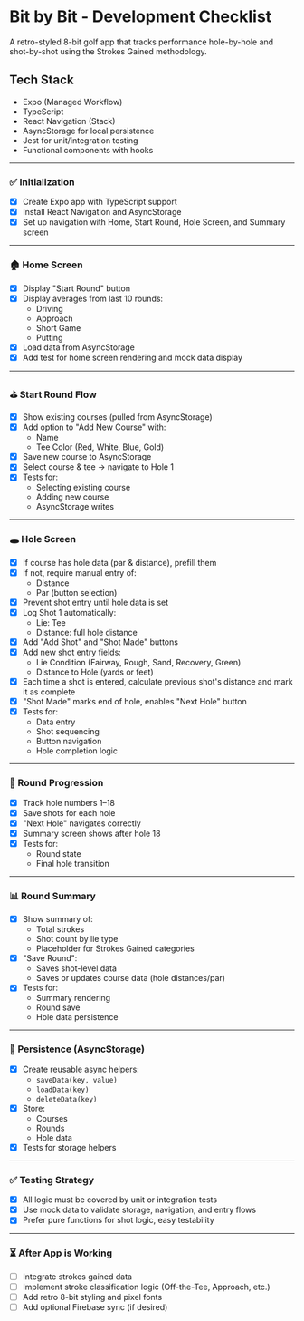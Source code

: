 # Bit by Bit - Development Checklist

A retro-styled 8-bit golf app that tracks performance hole-by-hole and shot-by-shot using the Strokes Gained methodology.

## Tech Stack

- Expo (Managed Workflow)
- TypeScript
- React Navigation (Stack)
- AsyncStorage for local persistence
- Jest for unit/integration testing
- Functional components with hooks

---

### ✅ Initialization

- [x] Create Expo app with TypeScript support
- [x] Install React Navigation and AsyncStorage
- [x] Set up navigation with Home, Start Round, Hole Screen, and Summary screen

---

### 🏠 Home Screen

- [x] Display "Start Round" button
- [x] Display averages from last 10 rounds:
  - Driving
  - Approach
  - Short Game
  - Putting
- [x] Load data from AsyncStorage
- [x] Add test for home screen rendering and mock data display

---

### ⛳ Start Round Flow

- [x] Show existing courses (pulled from AsyncStorage)
- [x] Add option to "Add New Course" with:
  - Name
  - Tee Color (Red, White, Blue, Gold)
- [x] Save new course to AsyncStorage
- [x] Select course & tee → navigate to Hole 1
- [x] Tests for:
  - Selecting existing course
  - Adding new course
  - AsyncStorage writes

---

### 🕳 Hole Screen

- [x] If course has hole data (par & distance), prefill them
- [x] If not, require manual entry of:
  - Distance
  - Par (button selection)
- [x] Prevent shot entry until hole data is set
- [x] Log Shot 1 automatically:
  - Lie: Tee
  - Distance: full hole distance
- [x] Add "Add Shot" and "Shot Made" buttons
- [x] Add new shot entry fields:
  - Lie Condition (Fairway, Rough, Sand, Recovery, Green)
  - Distance to Hole (yards or feet)
- [x] Each time a shot is entered, calculate previous shot's distance and mark it as complete
- [x] "Shot Made" marks end of hole, enables "Next Hole" button
- [x] Tests for:
  - Data entry
  - Shot sequencing
  - Button navigation
  - Hole completion logic

---

### 🔁 Round Progression

- [x] Track hole numbers 1–18
- [x] Save shots for each hole
- [x] "Next Hole" navigates correctly
- [x] Summary screen shows after hole 18
- [x] Tests for:
  - Round state
  - Final hole transition

---

### 📊 Round Summary

- [x] Show summary of:
  - Total strokes
  - Shot count by lie type
  - Placeholder for Strokes Gained categories
- [x] "Save Round":
  - Saves shot-level data
  - Saves or updates course data (hole distances/par)
- [x] Tests for:
  - Summary rendering
  - Round save
  - Hole data persistence

---

### 🧠 Persistence (AsyncStorage)

- [x] Create reusable async helpers:
  - `saveData(key, value)`
  - `loadData(key)`
  - `deleteData(key)`
- [x] Store:
  - Courses
  - Rounds
  - Hole data
- [x] Tests for storage helpers

---

### ✅ Testing Strategy

- [x] All logic must be covered by unit or integration tests
- [x] Use mock data to validate storage, navigation, and entry flows
- [x] Prefer pure functions for shot logic, easy testability

---

### ⏳ After App is Working

- [ ] Integrate strokes gained data
- [ ] Implement stroke classification logic (Off-the-Tee, Approach, etc.)
- [ ] Add retro 8-bit styling and pixel fonts
- [ ] Add optional Firebase sync (if desired)
